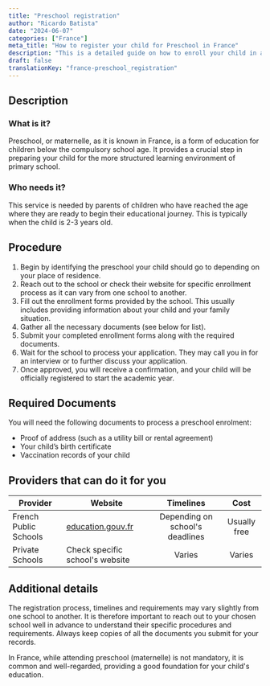 ```yaml
---
title: "Preschool registration"
author: "Ricardo Batista"
date: "2024-06-07"
categories: ["France"]
meta_title: "How to register your child for Preschool in France"
description: "This is a detailed guide on how to enroll your child in a Preschool in France"
draft: false
translationKey: "france-preschool_registration"
---
```


## Description
### What is it?
Preschool, or maternelle, as it is known in France, is a form of education for children below the compulsory school age. It provides a crucial step in preparing your child for the more structured learning environment of primary school.

### Who needs it?
This service is needed by parents of children who have reached the age where they are ready to begin their educational journey. This is typically when the child is 2-3 years old. 

## Procedure
1. Begin by identifying the preschool your child should go to depending on your place of residence. 
2. Reach out to the school or check their website for specific enrollment process as it can vary from one school to another.
3. Fill out the enrollment forms provided by the school. This usually includes providing information about your child and your family situation.
4. Gather all the necessary documents (see below for list).
5. Submit your completed enrollment forms along with the required documents.
6. Wait for the school to process your application. They may call you in for an interview or to further discuss your application.
7. Once approved, you will receive a confirmation, and your child will be officially registered to start the academic year.

## Required Documents
You will need the following documents to process a preschool enrolment:

- Proof of address (such as a utility bill or rental agreement)
- Your child’s birth certificate
- Vaccination records of your child


## Providers that can do it for you

| Provider        |     Website     |     Timelines    |       Cost      |
| --------------- | --------------- |  :-------------: | :-------------: |
| French Public Schools      |  [education.gouv.fr](http://www.education.gouv.fr/)       |      Depending on school's deadlines      |        Usually free       |
|Private Schools| Check specific school's website| Varies| Varies|

## Additional details
The registration process, timelines and requirements may vary slightly from one school to another. It is therefore important to reach out to your chosen school well in advance to understand their specific procedures and requirements. Always keep copies of all the documents you submit for your records.

 In France, while attending preschool (maternelle) is not mandatory, it is common and well-regarded, providing a good foundation for your child's education.